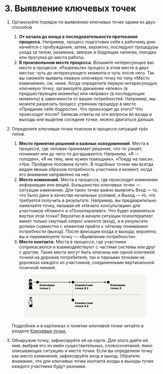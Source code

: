 # 3. Выявление ключевых точек

1. Организуйте порядок по выявлению ключевых точек одним из двух способов
   1. **От начала до конца в последовательности протекания процесса.** Например, процесс подготовки себя к рабочему дню начнётся с пробуждения, затем, вероятно, последуют процедуры ухода за телом, разминка, завтрак и бодрящие напитки, поездка или прогулка до места работы.
   2. **В произвольном месте процесса.** Возьмите интересующее вас место в процессе. «Разрежьте» процесс в этом месте в двух местах: чуть до интересующего момента и чуть после него. Так вы сможете выявить первую ключевую точку по типу «Место изменения», см. ниже. Когда определите первую интересующую ключевую точку, организуйте движение «влево» (в предшествующие моменты) или «вправо» (в последующие моменты) в зависимости от ваших потребностей. Например, мы можете разрезать процесс утренних процедур в месте «Придание себе бодрости». Что происходит до этого? Что происходит после? Записав ответы на эти вопросы во входы и выходы или выделив соседние точки, можно двигаться дальше.
2.  Определите ключевые точки поиском в процессе ситуаций трёх типов.

    1. **Место принятия решений и важных осведомлений**. Места в процессе, где человек принимает решение, что-то узнаёт, понимает или до чего-то догадывается. Например, «Я — голоден», «Я не тяну, мне нужен помощник», «Поеду на такси», «Ура. Пройдена половина пути!». В подобных точках мы всегда видим явным образом потребность участника и момент, когда его внимание направлено на неё.
    2. **Место изменений.** Места в процессе, где происходит изменение информации или вещей. Большинство ключевых точек — ситуации изменения. Для таких точек важно выявлять Вход — то, что было дано в качестве начальных условий, и Выход — то, что требуется получить в результате. Например, вы предварительно намечаете точку, называя её «Начало консультации» для участников «Клиент» и «Психотерапевт». Что будет изменяться внутри этой точки? Вероятно в начале ситуации психотерапевт имеет только _смутный запрос клиента_ (вход), а в результате должен совместно с клиентом прийти к _чёткому пониманию потребности_ (выход). После фиксации входа и выхода, вероятно, вы и переименуете точку — «Выявление потребности».
    3. **Место контакта.** Места в процессе, где участники соприкасаются и взаимодействуют с частями системы или друг с другом. Такие места могут быть описаны как одной ключевой точкой на дорожке потребителя, так и парными точками на дорожках каждого из участников, соединенными вертикальной точечной линией.

    <figure><img src="../../.gitbook/assets/i-79.svg" alt="" width="560"><figcaption></figcaption></figure>

    Подробнее и в картинках о понятии ключевой точки читайте в разделе [Ключевые точки.](../../praktiku/vazhnye-ponyatiya/klyuchevye-tochki.md)
3. Обнаружив точку, зафиксируйте её на карте. Для этого дайте ей имя, выбрав его из имён существительных, словосочетаний, ёмко описывающих ситуацию и место точки. Если вы определили точку как место изменений, зафиксируйте вход и выход. Обратите внимание, что для ключевых точек контакта входы и выходы точек каждого участника будут разными.

